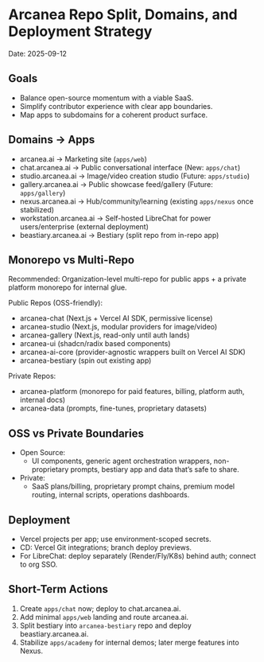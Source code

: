 # Arcanea Repo Split, Domains, and Deployment Strategy

Date: 2025-09-12

## Goals

- Balance open-source momentum with a viable SaaS.
- Simplify contributor experience with clear app boundaries.
- Map apps to subdomains for a coherent product surface.

## Domains → Apps

- arcanea.ai → Marketing site (`apps/web`)
- chat.arcanea.ai → Public conversational interface (New: `apps/chat`)
- studio.arcanea.ai → Image/video creation studio (Future: `apps/studio`)
- gallery.arcanea.ai → Public showcase feed/gallery (Future: `apps/gallery`)
- nexus.arcanea.ai → Hub/community/learning (existing `apps/nexus` once stabilized)
- workstation.arcanea.ai → Self-hosted LibreChat for power users/enterprise (external deployment)
- beastiary.arcanea.ai → Bestiary (split repo from in-repo app)

## Monorepo vs Multi-Repo

Recommended: Organization-level multi-repo for public apps + a private platform monorepo for internal glue.

Public Repos (OSS-friendly):
- arcanea-chat (Next.js + Vercel AI SDK, permissive license)
- arcanea-studio (Next.js, modular providers for image/video)
- arcanea-gallery (Next.js, read-only until auth lands)
- arcanea-ui (shadcn/radix based components)
- arcanea-ai-core (provider-agnostic wrappers built on Vercel AI SDK)
- arcanea-bestiary (spin out existing app)

Private Repos:
- arcanea-platform (monorepo for paid features, billing, platform auth, internal docs)
- arcanea-data (prompts, fine-tunes, proprietary datasets)

## OSS vs Private Boundaries

- Open Source:
  - UI components, generic agent orchestration wrappers, non-proprietary prompts, bestiary app and data that’s safe to share.
- Private:
  - SaaS plans/billing, proprietary prompt chains, premium model routing, internal scripts, operations dashboards.

## Deployment

- Vercel projects per app; use environment-scoped secrets.
- CD: Vercel Git integrations; branch deploy previews.
- For LibreChat: deploy separately (Render/Fly/K8s) behind auth; connect to org SSO.

## Short-Term Actions

1. Create `apps/chat` now; deploy to chat.arcanea.ai.
2. Add minimal `apps/web` landing and route arcanea.ai.
3. Split bestiary into `arcanea-bestiary` repo and deploy beastiary.arcanea.ai.
4. Stabilize `apps/academy` for internal demos; later merge features into Nexus.

